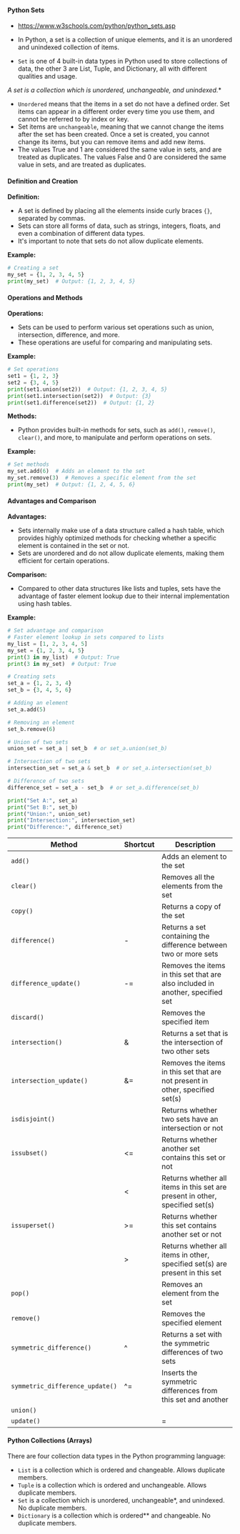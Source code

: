 
#### Python Sets
- https://www.w3schools.com/python/python_sets.asp

- In Python, a set is a collection of unique elements, and it is an unordered and unindexed collection of items. 
- `Set` is one of 4 built-in data types in Python used to store collections of data, the other 3 are List, Tuple, and Dictionary, all with different qualities and usage.

**A set is a collection which is unordered, unchangeable*, and unindexed.**
- `Unordered` means that the items in a set do not have a defined order. Set items can appear in a different order every time you use them, and cannot be referred to by index or key.
- Set items are `unchangeable`, meaning that we cannot change the items after the set has been created. Once a set is created, you cannot change its items, but you can remove items and add new items.
- The values True and 1 are considered the same value in sets, and are treated as duplicates. The values False and 0 are considered the same value in sets, and are treated as duplicates.

#### Definition and Creation
**Definition:** 
- A set is defined by placing all the elements inside curly braces `{}`, separated by commas.
- Sets can store all forms of data, such as strings, integers, floats, and even a combination of different data types.
- It's important to note that sets do not allow duplicate elements.

**Example:**
```python
# Creating a set
my_set = {1, 2, 3, 4, 5}
print(my_set)  # Output: {1, 2, 3, 4, 5}
```

#### Operations and Methods
**Operations:**
- Sets can be used to perform various set operations such as union, intersection, difference, and more.
- These operations are useful for comparing and manipulating sets.

**Example:**
```python
# Set operations
set1 = {1, 2, 3}
set2 = {3, 4, 5}
print(set1.union(set2))  # Output: {1, 2, 3, 4, 5}
print(set1.intersection(set2))  # Output: {3}
print(set1.difference(set2))  # Output: {1, 2}
```


**Methods:**
- Python provides built-in methods for sets, such as `add()`, `remove()`, `clear()`, and more, to manipulate and perform operations on sets.

**Example:**
```python
# Set methods
my_set.add(6)  # Adds an element to the set
my_set.remove(3)  # Removes a specific element from the set
print(my_set)  # Output: {1, 2, 4, 5, 6}
```


#### Advantages and Comparison
**Advantages:**
- Sets internally make use of a data structure called a hash table, which provides highly optimized methods for checking whether a specific element is contained in the set or not.
- Sets are unordered and do not allow duplicate elements, making them efficient for certain operations.

**Comparison:**
- Compared to other data structures like lists and tuples, sets have the advantage of faster element lookup due to their internal implementation using hash tables.

**Example:**
```python
# Set advantage and comparison
# Faster element lookup in sets compared to lists
my_list = [1, 2, 3, 4, 5]
my_set = {1, 2, 3, 4, 5}
print(3 in my_list)  # Output: True
print(3 in my_set)  # Output: True

# Creating sets
set_a = {1, 2, 3, 4}
set_b = {3, 4, 5, 6}

# Adding an element
set_a.add(5)

# Removing an element
set_b.remove(6)

# Union of two sets
union_set = set_a | set_b  # or set_a.union(set_b)

# Intersection of two sets
intersection_set = set_a & set_b  # or set_a.intersection(set_b)

# Difference of two sets
difference_set = set_a - set_b  # or set_a.difference(set_b)

print("Set A:", set_a)
print("Set B:", set_b)
print("Union:", union_set)
print("Intersection:", intersection_set)
print("Difference:", difference_set)
```

| Method                     | Shortcut | Description                                                       |
|----------------------------|----------|-------------------------------------------------------------------|
| `add()`                    |          | Adds an element to the set                                        |
| `clear()`                  |          | Removes all the elements from the set                             |
| `copy()`                   |          | Returns a copy of the set                                        |
| `difference()`             | -        | Returns a set containing the difference between two or more sets |
| `difference_update()`      | -=       | Removes the items in this set that are also included in another, specified set |
| `discard()`                |          | Removes the specified item                                        |
| `intersection()`           | &        | Returns a set that is the intersection of two other sets        |
| `intersection_update()`    | &=       | Removes the items in this set that are not present in other, specified set(s) |
| `isdisjoint()`            |          | Returns whether two sets have an intersection or not             |
| `issubset()`              | <=       | Returns whether another set contains this set or not             |
|                            | <        | Returns whether all items in this set are present in other, specified set(s) |
| `issuperset()`            | >=       | Returns whether this set contains another set or not             |
|                            | >        | Returns whether all items in other, specified set(s) are present in this set |
| `pop()`                    |          | Removes an element from the set                                   |
| `remove()`                 |          | Removes the specified element                                      |
| `symmetric_difference()`   | ^        | Returns a set with the symmetric differences of two sets        |
| `symmetric_difference_update()` | ^=   | Inserts the symmetric differences from this set and another      |
| `union()`                  | |        | Returns a set containing the union of sets                       |
| `update()`                 | |=       | Updates the set with the union of this set and others           |

#### Python Collections (Arrays)
There are four collection data types in the Python programming language:

- `List` is a collection which is ordered and changeable. Allows duplicate members.
- `Tuple` is a collection which is ordered and unchangeable. Allows duplicate members.
- `Set` is a collection which is unordered, unchangeable*, and unindexed. No duplicate members.
- `Dictionary` is a collection which is ordered** and changeable. No duplicate members.
